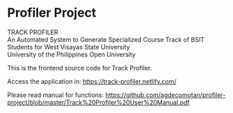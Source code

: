 # Profiler Project

TRACK PROFILER
<br>
An Automated System to Generate Specialized Course Track of BSIT Students for West Visayas State University
<br>
University of the Philippines Open University
<br>

This is the frontend source code for Track Profiler.

Access the application in:
https://track-profiler.netlify.com/

Please read manual for functions:
https://github.com/agdecomotan/profiler-project/blob/master/Track%20Profiler%20User%20Manual.pdf
